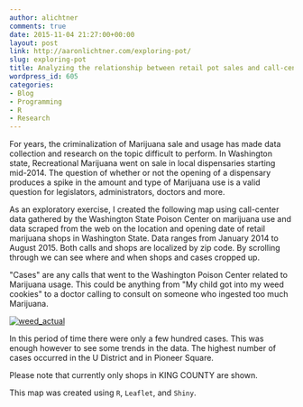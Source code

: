 ```yaml
---
author: alichtner
comments: true
date: 2015-11-04 21:27:00+00:00
layout: post
link: http://aaronlichtner.com/exploring-pot/
slug: exploring-pot
title: Analyzing the relationship between retail pot sales and call-center data
wordpress_id: 605
categories:
- Blog
- Programming
- R
- Research
---
```


For years, the criminalization of Marijuana sale and usage has made data collection and research on the topic difficult to perform. In Washington state, Recreational Marijuana went on sale in local dispensaries starting mid-2014. The question of whether or not the opening of a dispensary produces a spike in the amount and type of Marijuana use is a valid question for legislators, administrators, doctors and more.

As an exploratory exercise, I created the following map using call-center data gathered by the Washington State Poison Center on marijuana use and data scraped from the web on the location and opening date of retail marijuana shops in Washington State. Data ranges from January 2014 to August 2015. Both calls and shops are localized by zip code. By scrolling through we can see where and when shops and cases cropped up.

"Cases" are any calls that went to the Washington Poison Center related to Marijuana usage. This could be anything from "My child got into my weed cookies" to a doctor calling to consult on someone who ingested too much Marijuana.

[![weed_actual](http://aaronlichtner.com/wp-content/uploads/2015/11/weed_actual.png)](http://aaronlichtner.com/exploring-pot/weed_actual/)

In this period of time there were only a few hundred cases. This was enough however to see some trends in the data. The highest number of cases occurred in the U District and in Pioneer Square.

Please note that currently only shops in KING COUNTY are shown.

This map was created using `R`, `Leaflet`, and `Shiny`.
